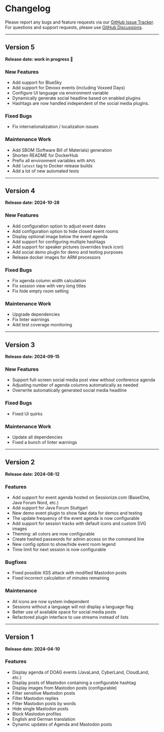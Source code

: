 # Changelog

Please report any bugs and feature requests via our
[GitHub Issue Tracker](https://github.com/McPringle/apus/issues).
For questions and support requests, please use
[GitHub Discussions](https://github.com/McPringle/apus/discussions).

---

## Version 5

**Release date: work in progress 🚧**

### New Features

* Add support for BlueSky
* Add support for Devoxx events (including Voxxed Days)
* Configure UI language via environment variable
* Dynamically generate social headline based on enabled plugins
* Hashtags are now handled independent of the social media plugins.

### Fixed Bugs

* Fix internationalization / localization issues

### Maintenance Work

* Add SBOM (Software Bill of Materials) generation
* Shorten README for DockerHub
* Prefix all environment variables with `APUS`
* Add `latest` tag to Docker release builds
* Add a lot of new automated tests

---

## Version 4

**Release date: 2024-10-28**

### New Features

* Add configuration option to adjust event dates
* Add configuration option to hide closed event rooms
* Display optional image below the event agenda
* Add support for configuring multiple hashtags
* Add support for speaker pictures (overrides track icon)
* Add social demo plugin for demo and testing purposes
* Release docker images for ARM processors

### Fixed Bugs

* Fix agenda column width calculation
* Fix session view with very long titles
* Fix hide empty room setting

### Maintenance Work

* Upgrade dependencies
* Fix linter warnings
* Add test coverage monitoring

---

## Version 3

**Release date: 2024-09-15**

### New Features

* Support full-screen social media post view without conference agenda
* Adjusting number of agenda columns automatically as needed
* Overwrite automatically generated social media headline

### Fixed Bugs

* Fixed UI quirks

### Maintenance Work

* Update all dependencies
* Fixed a bunch of linter warnings

---

## Version 2

**Release date: 2024-08-12**

### Features

* Add support for event agenda hosted on Sessionize.com (BaselOne, Java Forum Nord, etc.)
* Add support for Java Forum Stuttgart
* New demo event plugin to show fake data for demos and testing
* The update frequency of the event agenda is now configurable
* Add support for session tracks with default icons and custom SVG images
* Theming: all colors are now configurable
* Create hashed passwords for admin access on the command line
* New config option to show/hide event room legend
* Time limit for next session is now configurable

### Bugfixes

* Fixed possible XSS attack with modified Mastodon posts
* Fixed incorrect calculation of minutes remaining 

### Maintenance

* All icons are now system independent
* Sessions without a language will not display a language flag
* Better use of available space for social media posts
* Refactored plugin interface to use streams instead of lists

---

## Version 1

**Release date: 2024-04-10**

### Features

* Display agenda of DOAG events (JavaLand, CyberLand, CloudLand, etc.)
* Display posts of Mastodon containing a configurable hashtag
* Display images from Mastodon posts (configurable)
* Filter sensitive Mastodon posts
* Filter Mastodon replies
* Filter Mastodon posts by words
* Hide single Mastodon posts
* Block Mastodon profiles
* English and German translation
* Dynamic updates of Agenda and Mastodon posts
